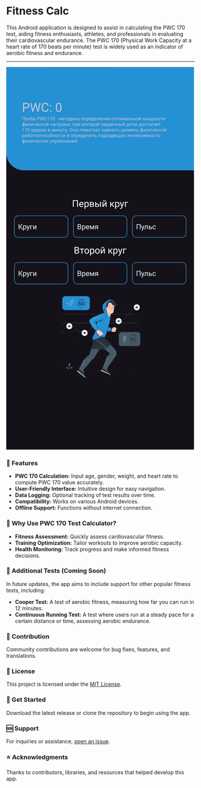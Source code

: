 # Fitness Calc

This Android application is designed to assist in calculating the PWC 170 test, aiding fitness
enthusiasts, athletes, and professionals in evaluating their cardiovascular endurance.
The PWC 170 (Physical Work Capacity at a heart rate of 170 beats per minute) test is widely used
as an indicator of aerobic fitness and endurance.

---

![main activity](docs/main.jpg)

### 👀 Features

- **PWC 170 Calculation:** Input age, gender, weight, and heart rate to compute PWC 170 value
  accurately.
- **User-Friendly Interface:** Intuitive design for easy navigation.
- **Data Logging:** Optional tracking of test results over time.
- **Compatibility:** Works on various Android devices.
- **Offline Support:** Functions without internet connection.

### 🤔 Why Use PWC 170 Test Calculator?

- **Fitness Assessment:** Quickly assess cardiovascular fitness.
- **Training Optimization:** Tailor workouts to improve aerobic capacity.
- **Health Monitoring:** Track progress and make informed fitness decisions.

### 🔮 Additional Tests (Coming Soon)

In future updates, the app aims to include support for other popular fitness tests, including:

- **Cooper Test:** A test of aerobic fitness, measuring how far you can run in 12 minutes.
- **Continuous Running Test:** A test where users run at a steady pace for a certain distance or
  time, assessing aerobic
  endurance.

### 🤝 Contribution

Community contributions are welcome for bug fixes, features, and translations.

### 📄 License

This project is licensed under the [MIT License](LICENSE).

### 🚀 Get Started

Download the latest release or clone the repository to begin using the app.

### 🆘 Support

For inquiries or assistance, [open an issue](https://github.com/masterbpro/fcalc/issues).

### ⭐ Acknowledgments

Thanks to contributors, libraries, and resources that helped develop this app.
